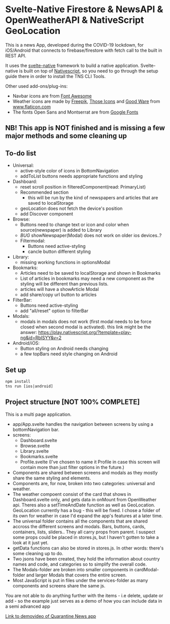 # Svelte-Native Firestore & NewsAPI & OpenWeatherAPI & NativeScript GeoLocation

This is a news App, developed during the COVID-19 lockdown, for iOS/Android that connects to firebase/firestore with fetch call to the built in REST API.

It uses the <a href='https://svelte-native.technology/docs'>svelte-native</a> framework to build a native application. Svelte-native is built on top of <a href="https://nativescript.ord">Nativescript</a>, so you need to go through the setup guide there in order to install the TNS CLI Tools.

Other used add-ons/plug-ins: 
- Navbar icons are from <a href='https://fontawesome.com/docs'>Font Awesome</a>
- Weather icons are made by <a href="https://www.flaticon.com/authors/freepik" title="Freepik">Freepik</a>, <a href="https://www.flaticon.com/authors/those-icons" title="Those Icons">Those Icons</a> and <a href="https://www.flaticon.com/authors/good-ware" title="Good Ware">Good Ware</a> from <a href="https://www.flaticon.com/" title="Flaticon">www.flaticon.com</a>
- The fonts Open Sans and Montserrat are from <a href='https://fonts.google.com'>Google Fonts</a>

## NB! This app is NOT finished and is missing a few major methods and some cleaning up
## To-do list
- Universal:
    - active-style color of icons in BottomNavigation
    - addToList buttons needs appropriate functions and styling
- Dashboard:
    - reset scroll position in filteredComponent(read: PrimaryList)
    - Recommended section
        - this will be run by the kind of newspapers and articles that are saved to localStorage
    - geoLocation does not fetch the device's position
    - add Discover component
- Browse:
    - Buttons need to change text or icon and color when source(newspaper) is added to Library
    - *BUG* showNewspaper(Modal) does not work on older ios devices..? 
    - Filtermodal:
        - Buttons need active-styling
        - cancle button different styling
- Library: 
    - missing working functions in optionsModal
- Bookmarks:
    - Articles need to be saved to localStorage and shown in Bookmarks
    - List of articles in bookmarks may need a new component as the styling will be different than previous lists. 
    - articles will have a showArticle Modal
    - add share/copy url button to articles
- FilterBar:
    - Buttons need active-styling
    - add "all/reset" option to filterBar
- Modals:
    - modals in modals does not work (first modal needs to be force closed when second modal is activated). this link might be the answer:
    https://play.nativescript.org/?template=play-ng&id=RbISYY&v=2
- Android/iOS:
    - Button styling on Android needs changing
    - a few topBars need style changing on Android  

## Set up
```html
npm install 
tns run [ios|android]
```

## Project structure [NOT 100% COMPLETE]
This is a multi page application.
- app/App.svelte handles the navigation between screens by using a bottomNavigation bar.
- screens:
    - Dashboard.svelte
    - Browse.svelte
    - Library.svelte
    - Bookmarks.svelte
    - Profile.svelte (I've chosen to name it Profile in case this screen will contain more than just filter options in the future.)
- Components are shared between screens and modals as they mostly share the same styling and elements. 
- Components are, for now, broken into two categories: universal and weather. 
- The weather compoent consist of the card that shows in Dashboard.svelte only, and gets data in onMount from OpenWeather api. Theres also a setTimeAndDate function as well as GeoLocation. GeoLocation currently has a bug - this will be fixed. I chose a folder of its own for weather in case I'd expand the app's features at a later time. 
- The universal folder contains all the components that are shared accross the different screens and modals. Bars, buttons, cards, containers, lists, sliders.. They all carry props from parent. I suspect some props could be placed in stores.js, but I haven't gotten to take a look at it just yet. 
- getData functions can also be stored in stores.js. In other words: there's some cleaning up to do. 
- Two jsons have been created, they hold the information about country names and code, and categories so to simplify the overall code. 
- The Modals-folder are broken into smaller components in cardModal-folder and larger Modals that covers the entire screen. 
- Most JavaScript is put in files under the services-folder as many components and screens share the same js. 

You are not able to do anything further with the items - i.e delete, update or add - so the example just serves as a demo of how you can include data in a semi advanced app

<a href="https://www.dropbox.com/s/i43wy7bzeov04dj/Screen%20Recording%202020-04-15%20at%2008.40.51.mov?dl=0">Link to demovideo of Quarantine News app</a>
